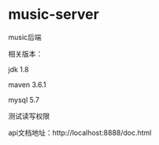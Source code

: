 # music-server
music后端

相关版本：

jdk 1.8

maven 3.6.1

mysql 5.7

测试读写权限

api文档地址：http://localhost:8888/doc.html